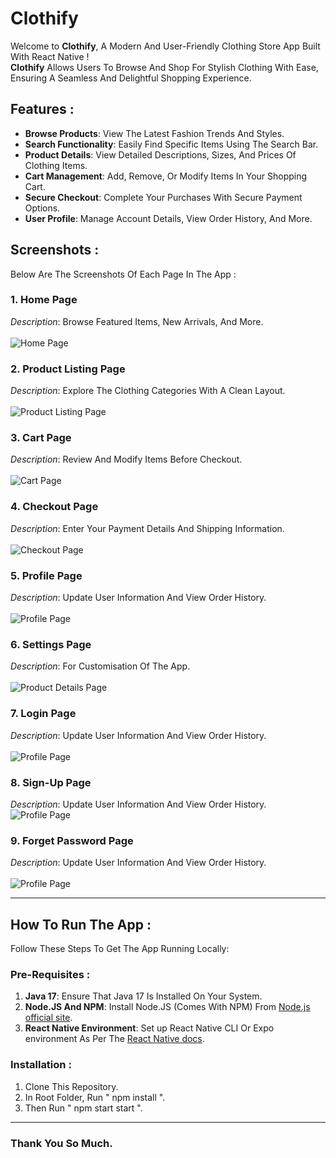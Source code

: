 # Clothify

Welcome to **Clothify**, A Modern And User-Friendly Clothing Store App Built With React Native !  
**Clothify** Allows Users To Browse And Shop For Stylish Clothing With Ease, Ensuring A Seamless And Delightful Shopping Experience.

## Features :

- **Browse Products**: View The Latest Fashion Trends And Styles.  
- **Search Functionality**: Easily Find Specific Items Using The Search Bar.  
- **Product Details**: View Detailed Descriptions, Sizes, And Prices Of Clothing Items.  
- **Cart Management**: Add, Remove, Or Modify Items In Your Shopping Cart.  
- **Secure Checkout**: Complete Your Purchases With Secure Payment Options.  
- **User Profile**: Manage Account Details, View Order History, And More.

## Screenshots :

Below Are The Screenshots Of Each Page In The App :

### 1. **Home Page**  
*Description*: Browse Featured Items, New Arrivals, And More.  
<br />
![Home Page](./screenshots/HOME_SCREEN.png)

### 2. **Product Listing Page**  
*Description*: Explore The Clothing Categories With A Clean Layout.  
<br />
![Product Listing Page](./screenshots/PRODUCT_SCREEN.png)

### 3. **Cart Page**  
*Description*: Review And Modify Items Before Checkout.  
<br />
![Cart Page](./screenshots/CART_SCREEN.png)

### 4. **Checkout Page**  
*Description*: Enter Your Payment Details And Shipping Information.  
<br />
![Checkout Page](./screenshots/PAYMENT_SCREEN.png)

### 5. **Profile Page**  
*Description*: Update User Information And View Order History.  
<br />
![Profile Page](./screenshots/ACCOUNT_SCREEN.png)

### 6. **Settings Page**  
*Description*: For Customisation Of The App.  
<br />
![Product Details Page](./screenshots/SETTINGS_SCREEN.png)

### 7. **Login Page**  
*Description*: Update User Information And View Order History.  
<br />
![Profile Page](./screenshots/LOGIN_SCREEN.png)

### 8. **Sign-Up Page**  
*Description*: Update User Information And View Order History.
<br />
![Profile Page](./screenshots/SIGN_UP_SCREEN.png)

### 9. **Forget Password Page**  
*Description*: Update User Information And View Order History.
<br />
<br />
![Profile Page](./screenshots/FORGET_PASSWORD_SCREEN.png)

---

## How To Run The App :

Follow These Steps To Get The App Running Locally:

### Pre-Requisites :

1. **Java 17**: Ensure That Java 17 Is Installed On Your System.  
2. **Node.JS And NPM**: Install Node.JS (Comes With NPM) From [Node.js official site](https://nodejs.org/).  
3. **React Native Environment**: Set up React Native CLI Or Expo environment As Per The [React Native docs](https://reactnative.dev/docs/environment-setup).

### Installation :

1. Clone This Repository.
2. In Root Folder, Run " npm install ".
3. Then Run " npm start start ".

---

### Thank You So Much.
